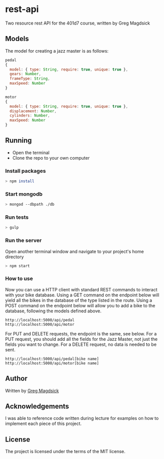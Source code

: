 # rest-api
Two resource rest API for the 401d7 course, written by Greg Magdsick

## Models
The model for creating a jazz master is as follows:

```js
pedal
{
  model: { type: String, require: true, unique: true },
  gears: Number,
  frameType: String,
  maxSpeed: Number
}

motor
{
  model: { type: String, require: true, unique: true },
  displacement: Number,
  cylinders: Number,
  maxSpeed: Number
}
```

## Running
  * Open the terminal
  * Clone the repo to your own computer

### Install packages

```bash
> npm install
```

### Start mongodb

```bash
> mongod --dbpath ./db
```

### Run tests
```bash
> gulp
```

### Run the server
Open another terminal window and navigate to your project's home directory
```bash
> npm start
```

### How to use
Now you can use a HTTP client with standard REST commands to interact with your bike database. Using a GET command on the endpoint below will yield all the bikes in the database of the type listed in the route. Using a POST command on the endpoint below will allow you to add a bike to the database, following the models defined above.
```
http://localhost:5000/api/pedal
http://localhost:5000/api/motor

```

For PUT and DELETE requests, the endpoint is the same, see below. For a PUT request, you should add all the fields for the Jazz Master, not just the fields you want to change. For a DELETE request, no data is needed to be sent.
```
http://localhost:5000/api/pedal[bike name]
http://localhost:5000/api/motor[bike name]
```

## Author

Written by
[Greg Magdsick](https://github.com/gregmagdsick)


## Acknowledgements
I was able to reference code written during lecture for examples on how to implement each piece of this project.

## License

The project is licensed under the terms of the MIT license.
